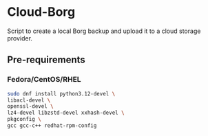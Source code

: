 # Cloud-Borg

Script to create a local Borg backup and upload it to a cloud storage provider.

## Pre-requirements

### Fedora/CentOS/RHEL

```sh
sudo dnf install python3.12-devel \
libacl-devel \
openssl-devel \
lz4-devel libzstd-devel xxhash-devel \
pkgconfig \
gcc gcc-c++ redhat-rpm-config
```
